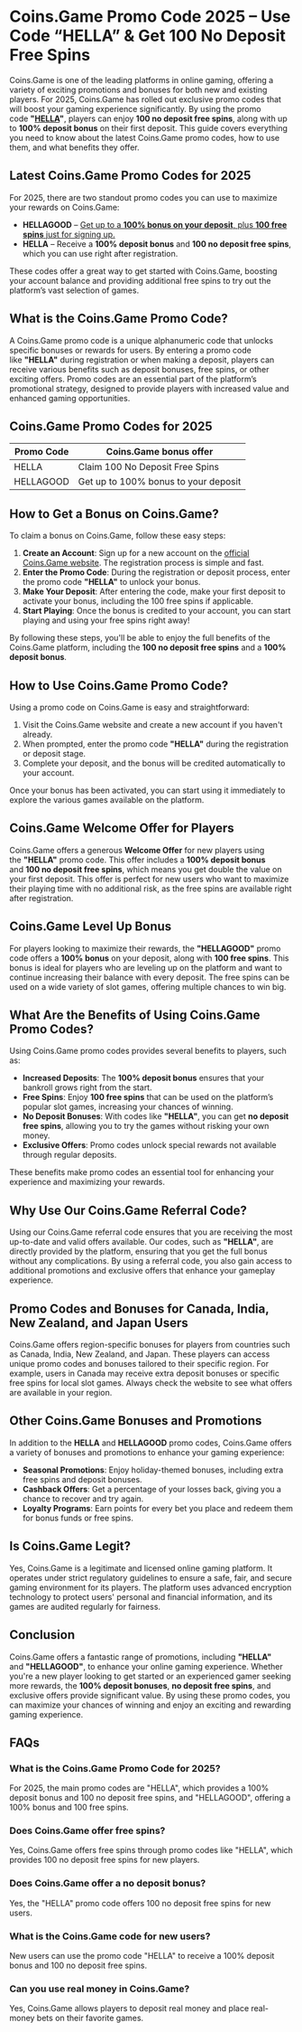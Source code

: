 # **Coins.Game Promo Code 2025 – Use Code “HELLA” & Get 100 No Deposit Free Spins**

Coins.Game is one of the leading platforms in online gaming, offering a variety of exciting promotions and bonuses for both new and existing players. For 2025, Coins.Game has rolled out exclusive promo codes that will boost your gaming experience significantly. By using the promo code **"**[**HELLA**](https://coinsaffs.com/d493d5076)**"**, players can enjoy **100 no deposit free spins**, along with up to **100% deposit bonus** on their first deposit. This guide covers everything you need to know about the latest Coins.Game promo codes, how to use them, and what benefits they offer.

## **Latest Coins.Game Promo Codes for 2025**

For 2025, there are two standout promo codes you can use to maximize your rewards on Coins.Game:

*   **HELLAGOOD** – [Get up to a **100% bonus on your deposit**, plus **100 free spins** just for signing up.](https://coinsaffs.com/d493d5076)
*   **HELLA** – Receive a **100% deposit bonus** and **100 no deposit free spins**, which you can use right after registration.

These codes offer a great way to get started with Coins.Game, boosting your account balance and providing additional free spins to try out the platform’s vast selection of games.

## **What is the Coins.Game Promo Code?**

A Coins.Game promo code is a unique alphanumeric code that unlocks specific bonuses or rewards for users. By entering a promo code like **"HELLA"** during registration or when making a deposit, players can receive various benefits such as deposit bonuses, free spins, or other exciting offers. Promo codes are an essential part of the platform’s promotional strategy, designed to provide players with increased value and enhanced gaming opportunities.

## **Coins.Game** **Promo Codes for 2025**


| **Promo Code** | **Coins.Game bonus offer** |
| ---------------| ------------------------- |
| HELLA | Claim 100 No Deposit Free Spins |
| HELLAGOOD | Get up to 100% bonus to your deposit |

## **How to Get a Bonus on Coins.Game?**

To claim a bonus on Coins.Game, follow these easy steps:

1.  **Create an Account**: Sign up for a new account on the [official Coins.Game website](https://coinsaffs.com/d493d5076). The registration process is simple and fast.
2.  **Enter the Promo Code**: During the registration or deposit process, enter the promo code **"HELLA"** to unlock your bonus.
3.  **Make Your Deposit**: After entering the code, make your first deposit to activate your bonus, including the 100 free spins if applicable.
4.  **Start Playing**: Once the bonus is credited to your account, you can start playing and using your free spins right away!

By following these steps, you'll be able to enjoy the full benefits of the Coins.Game platform, including the **100 no deposit free spins** and a **100% deposit bonus**.

## **How to Use Coins.Game Promo Code?**

Using a promo code on Coins.Game is easy and straightforward:

1.  Visit the Coins.Game website and create a new account if you haven't already.
2.  When prompted, enter the promo code **"HELLA"** during the registration or deposit stage.
3.  Complete your deposit, and the bonus will be credited automatically to your account.

Once your bonus has been activated, you can start using it immediately to explore the various games available on the platform.

## **Coins.Game Welcome Offer for Players**

Coins.Game offers a generous **Welcome Offer** for new players using the **"HELLA"** promo code. This offer includes a **100% deposit bonus** and **100 no deposit free spins**, which means you get double the value on your first deposit. This offer is perfect for new users who want to maximize their playing time with no additional risk, as the free spins are available right after registration.

## **Coins.Game Level Up Bonus** 

For players looking to maximize their rewards, the **"HELLAGOOD"** promo code offers a **100% bonus** on your deposit, along with **100 free spins**. This bonus is ideal for players who are leveling up on the platform and want to continue increasing their balance with every deposit. The free spins can be used on a wide variety of slot games, offering multiple chances to win big.

## **What Are the Benefits of Using Coins.Game Promo Codes?**

Using Coins.Game promo codes provides several benefits to players, such as:

*   **Increased Deposits**: The **100% deposit bonus** ensures that your bankroll grows right from the start.
*   **Free Spins**: Enjoy **100 free spins** that can be used on the platform’s popular slot games, increasing your chances of winning.
*   **No Deposit Bonuses**: With codes like **"HELLA"**, you can get **no deposit free spins**, allowing you to try the games without risking your own money.
*   **Exclusive Offers**: Promo codes unlock special rewards not available through regular deposits.

These benefits make promo codes an essential tool for enhancing your experience and maximizing your rewards.

## **Why Use Our Coins.Game Referral Code?**

Using our Coins.Game referral code ensures that you are receiving the most up-to-date and valid offers available. Our codes, such as **"HELLA"**, are directly provided by the platform, ensuring that you get the full bonus without any complications. By using a referral code, you also gain access to additional promotions and exclusive offers that enhance your gameplay experience.

## **Promo Codes and Bonuses for Canada, India, New Zealand, and Japan Users**

Coins.Game offers region-specific bonuses for players from countries such as Canada, India, New Zealand, and Japan. These players can access unique promo codes and bonuses tailored to their specific region. For example, users in Canada may receive extra deposit bonuses or specific free spins for local slot games. Always check the website to see what offers are available in your region.

## **Other Coins.Game Bonuses and Promotions**

In addition to the **HELLA** and **HELLAGOOD** promo codes, Coins.Game offers a variety of bonuses and promotions to enhance your gaming experience:

*   **Seasonal Promotions**: Enjoy holiday-themed bonuses, including extra free spins and deposit bonuses.
*   **Cashback Offers**: Get a percentage of your losses back, giving you a chance to recover and try again.
*   **Loyalty Programs**: Earn points for every bet you place and redeem them for bonus funds or free spins.

## **Is Coins.Game Legit?**

Yes, Coins.Game is a legitimate and licensed online gaming platform. It operates under strict regulatory guidelines to ensure a safe, fair, and secure gaming environment for its players. The platform uses advanced encryption technology to protect users' personal and financial information, and its games are audited regularly for fairness.

## **Conclusion**

Coins.Game offers a fantastic range of promotions, including **"HELLA"** and **"HELLAGOOD"**, to enhance your online gaming experience. Whether you're a new player looking to get started or an experienced gamer seeking more rewards, the **100% deposit bonuses**, **no deposit free spins**, and exclusive offers provide significant value. By using these promo codes, you can maximize your chances of winning and enjoy an exciting and rewarding gaming experience.

## **FAQs**

### **What is the Coins.Game Promo Code for 2025?**

For 2025, the main promo codes are "HELLA", which provides a 100% deposit bonus and 100 no deposit free spins, and "HELLAGOOD", offering a 100% bonus and 100 free spins.

### **Does Coins.Game offer free spins?**

Yes, Coins.Game offers free spins through promo codes like "HELLA", which provides 100 no deposit free spins for new players.

### **Does Coins.Game offer a no deposit bonus?**

Yes, the "HELLA" promo code offers 100 no deposit free spins for new users.

### **What is the Coins.Game code for new users?**

New users can use the promo code "HELLA" to receive a 100% deposit bonus and 100 no deposit free spins.

### **Can you use real money in Coins.Game?**

Yes, Coins.Game allows players to deposit real money and place real-money bets on their favorite games.
